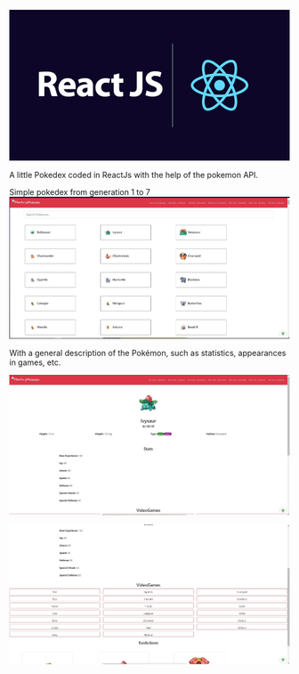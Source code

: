 <p align="center">
  <img src="./imagenes/ReactJS.png">
</p>

A little Pokedex coded in ReactJs with the help of the pokemon API. 

Simple pokedex from generation 1 to 7
![](./imagenes/interfaz1.jpg)

With a general description of the Pokémon, such as statistics, appearances in games, etc.

![](./imagenes/interfaz2.jpg)

![](./imagenes/interfaz3.jpg)
